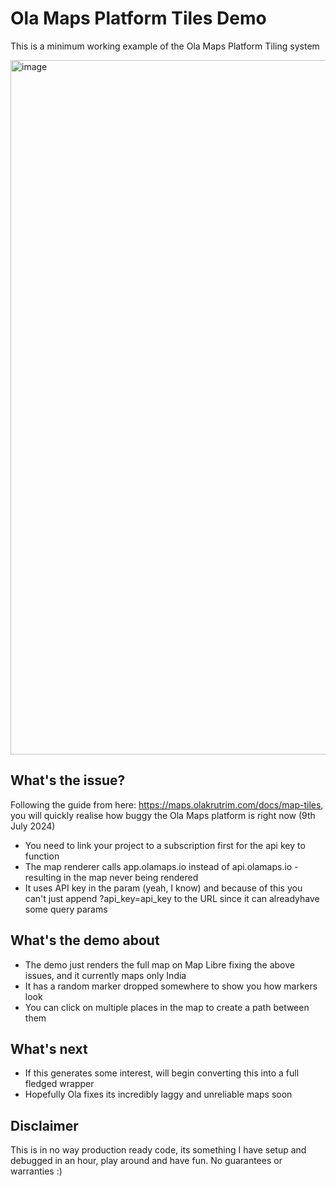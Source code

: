 # Ola Maps Platform Tiles Demo
This is a minimum working example of the Ola Maps Platform Tiling system

<img width="1111" alt="image" src="https://github.com/monizb/ola-maps-demo/assets/46259712/d1758e18-1746-4704-9163-31412c784438">


## What's the issue? 

Following the guide from here: https://maps.olakrutrim.com/docs/map-tiles, you will quickly realise how buggy the Ola Maps platform is right now (9th July 2024)

- You need to link your project to a subscription first for the api key to function
- The map renderer calls app.olamaps.io instead of api.olamaps.io - resulting in the map never being rendered
- It uses API key in the param (yeah, I know) and because of this you can't just append ?api_key=api_key to the URL since it can alreadyhave some query params

## What's the demo about

- The demo just renders the full map on Map Libre fixing the above issues, and it currently maps only India
- It has a random marker dropped somewhere to show you how markers look
- You can click on multiple places in the map to create a path between them

## What's next

- If this generates some interest, will begin converting this into a full fledged wrapper
- Hopefully Ola fixes its incredibly laggy and unreliable maps soon

## Disclaimer
This is in no way production ready code, its something I have setup and debugged in an hour, play around and have fun. No guarantees or warranties :)
